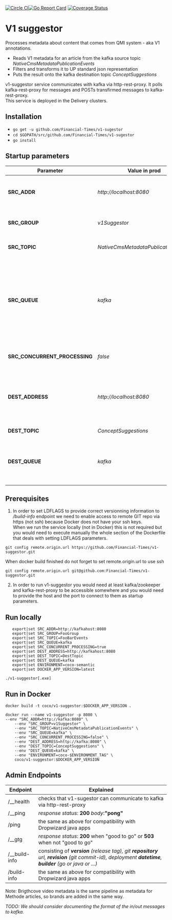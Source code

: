 [![Circle CI](https://circleci.com/gh/Financial-Times/v1-suggestor.svg?style=shield)](https://circleci.com/gh/Financial-Times/v1-suggestor)[![Go Report Card](https://goreportcard.com/badge/github.com/Financial-Times/v1-suggestor)](https://goreportcard.com/report/github.com/Financial-Times/v1-suggestor) [![Coverage Status](https://coveralls.io/repos/github/Financial-Times/v1-suggestor/badge.svg)](https://coveralls.io/github/Financial-Times/v1-suggestor)

# V1 suggestor
Processes metadata about content that comes from QMI system - aka V1 annotations.  

* Reads V1 metadata for an article from the  kafka source topic _NativeCmsMetadataPublicationEvents_
* Filters and transforms it to UP standard json representation
* Puts the result onto the kafka destination topic _ConceptSuggestions_

v1-suggestor service communicates with kafka via http-rest-proxy. It polls kafka-rest-proxy for messages and POSTs transfirmed messages to kafka-rest-proxy.  
This service is deployed in the Delivery clusters.
## Installation

* `go get -u github.com/Financial-Times/v1-sugestor`
* `cd $GOPATH/src/github.com/Financial-Times/v1-sugestor`
* `go install`

## Startup parameters

| **Parameter** | **Value in prod** | **Explained** |
|---|---|---|
| **SRC_ADDR** |_http://localhost:8080_ | Url of the _http-rest-proxy_ host to connect to in order to **receive** messages from kafka. |
| **SRC_GROUP** | _v1Suggestor_ | The consumer group for receiving messages from kafka. |
| **SRC_TOPIC** | _NativeCmsMetadataPublicationEvents_ | kafka topic to consume messages from. |
| **SRC_QUEUE** | _kafka_ |  Used by _Vulkan_ to route http requests based on _Host_ header. In docker cluster all hosts are at _http://localhost:8080_. This http header is supplied to distinguish one service from another.  Host header _kafka_ points to _http-rest-proxy_. |
| **SRC_CONCURRENT_PROCESSING** | _false_ | Should the consumer process messages concurrently or sequentially. |
| **DEST_ADDRESS** | _http://localhost:8080_| Url of the _http-rest-proxy_ host to connect to in order to **send** messages to kafka. In prod env this is typically the same address as the SRC_ADDR. |
| **DEST_TOPIC** | _ConceptSuggestions_ | kafka topic to **send** messages to.  |
| **DEST_QUEUE** | _kafka_ |  Used by _Vulkan_ to route http requests based on _Host_ header. In prod docker cluster it is the same as SRC_QUEUE. |


## Prerequisites
1.  In order to set LDFLAGS to provide correct versionning information to */build-info* endpoint we need to enable access to remote GIT repo via https (not ssh) because Docker does not have your ssh keys.                                                                                                                                                                     
    When we run the service locally (not in Docker) this is not required but you would need to execute manually the whole section of the Dockerfile that deals with setting LDFLAGS parameters.
````
git config remote.origin.url https://github.com/Financial-Times/v1-suggestor.git
````
When docker build finished do not forget to set remote.origin.url to use ssh
````
git config remote.origin.url git@github.com:Financial-Times/v1-suggestor.git
````
2. In order to run v1-suggestor you would need at least kafka/zookeeper and kafka-rest-proxy to be accessible somewhere
and you would need to provide the host and the port to connect to them as startup parameters.

## Run locally
````
   export|set SRC_ADDR=http://kafkahost:8080
   export|set SRC_GROUP=FooGroup
   export|set SRC_TOPIC=FooBarEvents
   export|set SRC_QUEUE=kafka
   export|set SRC_CONCURRENT_PROCESSING=true
   export|set DEST_ADDRESS=http://kafkahost:8080
   export|set DEST_TOPIC=DestTopic
   export|set DEST_QUEUE=kafka
   export|set ENVIRONMENT=coco-semantic
   export|set DOCKER_APP_VERSION=latest
````

````
./v1-suggestor[.exe]
````
## Run in Docker
````
docker build -t coco/v1-suggestor:$DOCKER_APP_VERSION .
````

````
docker run --name v1-suggestor -p 8080 \
--env "SRC_ADDR=http://kafka:8080" \
	--env "SRC_GROUP=v1Suggestor" \
	--env "SRC_TOPIC=NativeCmsMetadataPublicationEvents" \
	--env "SRC_QUEUE=kafka" \
	--env "SRC_CONCURRENT_PROCESSING=false" \
	--env "DEST_ADDRESS=http://kafka:8080" \
	--env "DEST_TOPIC=ConceptSuggestions" \
	--env "DEST_QUEUE=kafka" \
	--env "ENVIRONMENT=coco-$ENVIRONMENT_TAG" \
	coco/v1-suggestor:$DOCKER_APP_VERSION
````
 
## Admin Endpoints

|Endpoint        | Explained |
|---|---|
| /__health      | checks that v1-sugestor can communicate to kafka via http-rest-proxy|
|/__ping         | _response status_: **200**  _body_:**"pong"** |
|/ping           | the same as above for compatibility with Dropwizard java apps |
|/__gtg          | _response status_: **200** when "good to go" or **503** when not "good to go"|
|/__build-info   | consisting of _**version** (release tag), git **repository** url, **revision** (git commit-id), deployment **datetime**, **builder** (go or java or ...)_ 
|/build-info     | the same as above for compatibility with Dropwizard java apps |


Note: Brigthcove video metadata is the same pipeline as metadata for Methode articles, so brands are added in the same way.

_TODO: We should consider documenting the format of the in/out messages to kafka._